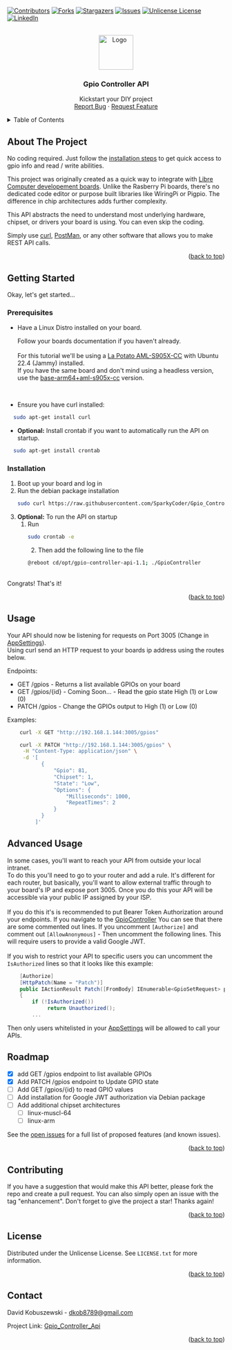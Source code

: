 <a id="readme-top"></a>
[![Contributors][contributors-shield]][contributors-url]
[![Forks][forks-shield]][forks-url]
[![Stargazers][stars-shield]][stars-url]
[![Issues][issues-shield]][issues-url]
[![Unlicense License][license-shield]][license-url]
[![LinkedIn][linkedin-shield]][linkedin-url]


<!-- PROJECT LOGO -->
<br />
<div align="center">
  <a href="https://github.com/SparkyCoder/Gpio_Controller_Api">
    <img src="https://github.githubassets.com/images/modules/logos_page/GitHub-Mark.png" alt="Logo" width="80" height="80">
  </a>

  <h3 align="center">Gpio Controller API</h3>

  <p align="center">
    Kickstart your DIY project
    <br />
    <a href="https://github.com/SparkyCoder/Gpio_Controller_Api/issues/new?labels=bug&template=bug-report---.md">Report Bug</a>
    &middot;
    <a href="https://github.com/SparkyCoder/Gpio_Controller_Api/issues/new?labels=enhancement&template=feature-request---.md">Request Feature</a>
  </p>
</div>



<!-- TABLE OF CONTENTS -->
<details>
  <summary>Table of Contents</summary>
  <ol>
    <li>
      <a href="#about-the-project">About The Project</a>
    </li>
    <li>
      <a href="#getting-started">Getting Started</a>
      <ul>
        <li><a href="#prerequisites">Prerequisites</a></li>
        <li><a href="#installation">Installation</a></li>
      </ul>
    </li>
    <li><a href="#usage">Usage</a></li>
    <li><a href="#roadmap">Roadmap</a></li>
    <li><a href="#contributing">Contributing</a></li>
    <li><a href="#license">License</a></li>
    <li><a href="#contact">Contact</a></li>
  </ol>
</details>



<!-- ABOUT THE PROJECT -->
## About The Project
No coding required. Just follow the <a href="#installation">installation steps</a> to get quick access to gpio info and read / write abilities. 

This project was originally created as a quick way to integrate with [Libre Computer developement boards](https://libre.computer/).
Unlike the Rasberry Pi boards, there's no dedicated code editor or purpose built libraries like WiringPi or Pigpio. The difference in chip architectures adds further complexity. 

This API abstracts the need to understand most underlying hardware, chipset, or drivers your board is using. You can even skip the coding. 
 
Simply use [curl](https://curl.se/), [PostMan](https://www.postman.com/), or any other software that allows you to make REST API calls.


<p align="right">(<a href="#readme-top">back to top</a>)</p>


<!-- GETTING STARTED -->
## Getting Started

Okay, let's get started...

### Prerequisites

- Have a Linux Distro installed on your board.
 
  Follow your boards documentation if you haven't already.
<br /><br />
For this tutorial we'll be using a [La Potato AML-S905X-CC](https://hub.libre.computer/t/ubuntu-22-04-jammy-lts-for-libre-computer-boards/20) with Ubuntu 22.4 (Jammy) installed.
<br />If you have the same board and don't mind using a headless version, use the [base-arm64+aml-s905x-cc](https://distro.libre.computer/ci/ubuntu/22.04/ubuntu-22.04.3-preinstalled-base-arm64%2Baml-s905x-cc.img.xz) version.
<br/>

  
- Ensure you have curl installed:
```sh
  sudo apt-get install curl
```

- <b>Optional:</b> Install crontab if you want to automatically run the API on startup. 
```sh
  sudo apt-get install crontab
```

### Installation
1. Boot up your board and log in
2. Run the debian package installation
   ```sh
   sudo curl https://raw.githubusercontent.com/SparkyCoder/Gpio_Controller_Api/refs/heads/main/Installation/Install.sh | bash
   ```
3. <b>Optional:</b> To run the API on startup
   1. Run
      ```sh
      sudo crontab -e
      ```
      2. Then add the following line to the file
      ```sh
      @reboot cd/opt/gpio-controller-api-1.1; ./GpioController
      ```
<br />
Congrats! That's it!

<p align="right">(<a href="#readme-top">back to top</a>)</p>



<!-- USAGE EXAMPLES -->
## Usage
Your API should now be listening for requests on Port 3005 (Change in [AppSettings](https://github.com/SparkyCoder/Gpio_Controller_Api/blob/main/GpioController/appsettings.json)).<br/>
Using curl send an HTTP request to your boards ip address using the routes below.<br/>

Endpoints:
- GET /gpios - Returns a list available GPIOs on your board
- GET /gpios/{id} - Coming Soon... - Read the gpio state High (1) or Low (0)
- PATCH /gpios - Change the GPIOs output to High (1) or Low (0)

Examples:
```sh
    curl -X GET "http://192.168.1.144:3005/gpios" 
```

```sh
    curl -X PATCH "http://192.168.1.144:3005/gpios" \
     -H "Content-Type: application/json" \
     -d '[
           {
               "Gpio": 81,
               "Chipset": 1,
               "State": "Low",
               "Options": {
                   "Milliseconds": 1000,
                   "RepeatTimes": 2
               }
           }
         ]'
```

## Advanced Usage

In some cases, you'll want to reach your API from outside your local intranet. <br/>
To do this you'll need to go to your router and add a rule. It's different for each router, but basically, you'll want to allow external traffic through to your board's IP and expose port 3005. Once you do this your API will be accessible via your public IP assigned by your ISP. 
<br/><br/>
If you do this it's is recommended to put Bearer Token Authorization around your endpoints. If you navigate to the [GpioController](https://github.com/SparkyCoder/Gpio_Controller_Api/blob/main/GpioController/Controllers/GpioController.cs) You can see that there are some commented out lines. If you uncomment `[Authorize]` and comment out `[AllowAnonymous]` - Then uncomment the following lines.
This will require users to provide a valid Google JWT. 
<br/> 
<br/>
If you wish to restrict your API to specific users you can uncomment the `IsAuthorized` lines so that it looks like this example:
```csharp
    [Authorize]
    [HttpPatch(Name = "Patch")]
    public IActionResult Patch([FromBody] IEnumerable<GpioSetRequest> patchRequest)
    {
        if (!IsAuthorized())
             return Unauthorized();
        ...
```

Then only users whitelisted in your [AppSettings](https://github.com/SparkyCoder/Gpio_Controller_Api/blob/main/GpioController/appsettings.json) will be allowed to call your APIs. 

<!-- ROADMAP -->
## Roadmap

- [x] add GET /gpios endpoint to list available GPIOs
- [x] Add PATCH /gpios endpoint to Update GPIO state
- [ ] Add GET /gpios/{id} to read GPIO values
- [ ] Add installation for Google JWT authorization via Debian package
- [ ] Add additional chipset architectures
    - [ ] linux-muscl-64
    - [ ] linux-arm

See the [open issues](https://github.com/SparkyCoder/Gpio_Controller_Api/issues) for a full list of proposed features (and known issues).

<p align="right">(<a href="#readme-top">back to top</a>)</p>



<!-- CONTRIBUTING -->
## Contributing

If you have a suggestion that would make this API better, please fork the repo and create a pull request. You can also simply open an issue with the tag "enhancement".
Don't forget to give the project a star! Thanks again!

<p align="right">(<a href="#readme-top">back to top</a>)</p>



<!-- LICENSE -->
## License

Distributed under the Unlicense License. See `LICENSE.txt` for more information.

<p align="right">(<a href="#readme-top">back to top</a>)</p>



<!-- CONTACT -->
## Contact

David Kobuszewski - dkob8789@gmail.com

Project Link: [Gpio_Controller_Api](ps://github.com/SparkyCoder/Gpio_Controller_Api)

<p align="right">(<a href="#readme-top">back to top</a>)</p>


<!-- MARKDOWN LINKS & IMAGES -->
<!-- https://www.markdownguide.org/basic-syntax/#reference-style-links -->
[contributors-shield]: https://img.shields.io/github/contributors/sparkycoder/gpio_controller_api.svg?style=for-the-badge
[contributors-url]: https://github.com/SparkyCoder/Gpio_Controller_Api/graphs/contributors
[forks-shield]: https://img.shields.io/github/forks/SparkyCoder/Gpio_Controller_Api.svg?style=for-the-badge
[forks-url]: https://github.com/SparkyCoder/Gpio_Controller_Api/network/members
[stars-shield]: https://img.shields.io/github/stars/SparkyCoder/Gpio_Controller_Api.svg?style=for-the-badge
[stars-url]: https://github.com/SparkyCoder/Gpio_Controller_Api/stargazers
[issues-shield]: https://img.shields.io/github/issues/SparkyCoder/Gpio_Controller_Api.svg?style=for-the-badge
[issues-url]: https://github.com/SparkyCoder/Gpio_Controller_Api/issues
[license-shield]: https://img.shields.io/github/license/SparkyCoder/Gpio_Controller_Api.svg?style=for-the-badge
[license-url]: https://github.com/SparkyCoder/Gpio_Controller_Api/blob/master/LICENSE.txt
[product-screenshot]: images/screenshot.png
[linkedin-shield]: https://img.shields.io/badge/-LinkedIn-black.svg?style=for-the-badge&logo=linkedin&colorB=555
[linkedin-url]: https://www.linkedin.com/in/david-kobuszewski-60315428
[Next.js]: https://img.shields.io/badge/next.js-000000?style=for-the-badge&logo=nextdotjs&logoColor=white
[Next-url]: https://nextjs.org/
[React.js]: https://img.shields.io/badge/React-20232A?style=for-the-badge&logo=react&logoColor=61DAFB
[React-url]: https://reactjs.org/
[Vue.js]: https://img.shields.io/badge/Vue.js-35495E?style=for-the-badge&logo=vuedotjs&logoColor=4FC08D
[Vue-url]: https://vuejs.org/
[Angular.io]: https://img.shields.io/badge/Angular-DD0031?style=for-the-badge&logo=angular&logoColor=white
[Angular-url]: https://angular.io/
[Svelte.dev]: https://img.shields.io/badge/Svelte-4A4A55?style=for-the-badge&logo=svelte&logoColor=FF3E00
[Svelte-url]: https://svelte.dev/
[Laravel.com]: https://img.shields.io/badge/Laravel-FF2D20?style=for-the-badge&logo=laravel&logoColor=white
[Laravel-url]: https://laravel.com
[Bootstrap.com]: https://img.shields.io/badge/Bootstrap-563D7C?style=for-the-badge&logo=bootstrap&logoColor=white
[Bootstrap-url]: https://getbootstrap.com
[JQuery.com]: https://img.shields.io/badge/jQuery-0769AD?style=for-the-badge&logo=jquery&logoColor=white
[JQuery-url]: https://jquery.com 


